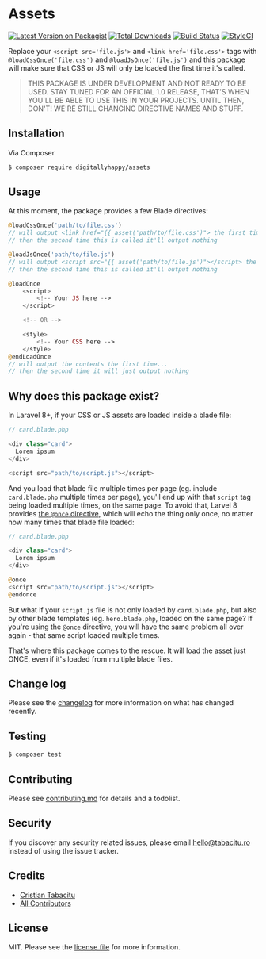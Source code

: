 # Assets

[![Latest Version on Packagist][ico-version]][link-packagist]
[![Total Downloads][ico-downloads]][link-downloads]
[![Build Status][ico-travis]][link-travis]
[![StyleCI][ico-styleci]][link-styleci]

Replace your `<script src='file.js'>` and `<link href='file.css'>` tags with `@loadCssOnce('file.css')` and `@loadJsOnce('file.js')` and this package will make sure that CSS or JS will only be loaded the first time it's called.

> THIS PACKAGE IS UNDER DEVELOPMENT AND NOT READY TO BE USED. STAY TUNED FOR AN OFFICIAL 1.0 RELEASE, THAT'S WHEN YOU'LL BE ABLE TO USE THIS IN YOUR PROJECTS. UNTIL THEN, DON'T! WE'RE STILL CHANGING DIRECTIVE NAMES AND STUFF.

## Installation

Via Composer

``` bash
$ composer require digitallyhappy/assets
```

## Usage

At this moment, the package provides a few Blade directives:

```php
@loadCssOnce('path/to/file.css')
// will output <link href="{{ asset('path/to/file.css')"> the first time
// then the second time this is called it'll output nothing

@loadJsOnce('path/to/file.js')
// will output <script src="{{ asset('path/to/file.js')"></script> the first time
// then the second time this is called it'll output nothing

@loadOnce
    <script>
        <!-- Your JS here -->
    </script>

    <!-- OR -->

    <style>
        <!-- Your CSS here -->
    </style>
@endLoadOnce
// will output the contents the first time...
// then the second time it will just output nothing
```

## Why does this package exist?

In Laravel 8+, if your CSS or JS assets are loaded inside a blade file:

```php
// card.blade.php

<div class="card">
  Lorem ipsum
</div>

<script src="path/to/script.js"></script>
```

And you load that blade file multiple times per page (eg. include `card.blade.php` multiple times per page), you'll end up with that `script` tag being loaded multiple times, on the same page. To avoid that, Larvel 8 provides [the `@once` directive](https://laravel.com/docs/8.x/blade#the-once-directive), which will echo the thing only once, no matter how many times that blade file loaded:

```php
// card.blade.php

<div class="card">
  Lorem ipsum
</div>

@once
<script src="path/to/script.js"></script>
@endonce
```

But what if your `script.js` file is not only loaded by `card.blade.php`, but also by other blade templates (eg. `hero.blade.php`, loaded on the same page? If you're using the `@once` directive, you will have the same problem all over again - that same script loaded multiple times.

That's where this package comes to the rescue. It will load the asset just ONCE, even if it's loaded from multiple blade files.

## Change log

Please see the [changelog](changelog.md) for more information on what has changed recently.

## Testing

``` bash
$ composer test
```

## Contributing

Please see [contributing.md](contributing.md) for details and a todolist.

## Security

If you discover any security related issues, please email hello@tabacitu.ro instead of using the issue tracker.

## Credits

- [Cristian Tabacitu][link-author]
- [All Contributors][link-contributors]

## License

MIT. Please see the [license file](license.md) for more information.

[ico-version]: https://img.shields.io/packagist/v/digitallyhappy/assets.svg?style=flat-square
[ico-downloads]: https://img.shields.io/packagist/dt/digitallyhappy/assets.svg?style=flat-square
[ico-travis]: https://img.shields.io/travis/digitallyhappy/assets/master.svg?style=flat-square
[ico-styleci]: https://styleci.io/repos/421785142/shield

[link-packagist]: https://packagist.org/packages/digitallyhappy/assets
[link-downloads]: https://packagist.org/packages/digitallyhappy/assets
[link-travis]: https://travis-ci.org/digitallyhappy/assets
[link-styleci]: https://styleci.io/repos/421785142
[link-author]: https://github.com/digitallyhappy
[link-contributors]: ../../contributors
